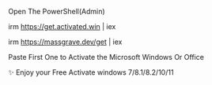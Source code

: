 Open The PowerShell(Admin)

irm https://get.activated.win | iex

irm https://massgrave.dev/get | iex

Paste First One to Activate the Microsoft Windows Or Office

 ✨ Enjoy your Free Activate windows 7/8.1/8.2/10/11

